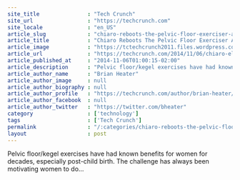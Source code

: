```yaml
---
site_title               : "Tech Crunch"
site_url                 : "https://techcrunch.com"
site_locale              : "en_US"
article_slug             : "chiaro-reboots-the-pelvic-floor-exerciser-as-a-sleek-connected-wearable-called-elvie"
article_title            : "Chiaro Reboots The Pelvic Floor Exerciser As A Sleek Connected Wearable Called Elvie"
article_image            : "https://tctechcrunch2011.files.wordpress.com/2014/11/elvie.jpg?w=764&h=400&crop=1"
article_url              : "https://techcrunch.com/2014/11/06/chiaro-elvie/"
article_published_at     : "2014-11-06T01:00:15-02:00"
article_description      : "Pelvic floor/kegel exercises have had known benefits for women for decades, especially post-child birth. The challenge has always been motivating women to do..."
article_author_name      : "Brian Heater"
article_author_image     : null
article_author_biography : null
article_author_profile   : "https://techcrunch.com/author/brian-heater/"
article_author_facebook  : null
article_author_twitter   : "https://twitter.com/bheater"
category                 : ['technology']
tags                     : ['Tech Crunch']
permalink                : "/:categories/chiaro-reboots-the-pelvic-floor-exerciser-as-a-sleek-connected-wearable-called-elvie/"
layout                   : post
---
```


Pelvic floor/kegel exercises have had known benefits for women for decades, especially post-child birth. The challenge has always been motivating women to do...
